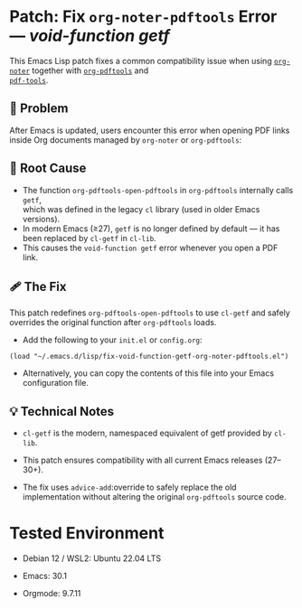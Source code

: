# Patch: Fix `org-noter-pdftools` Error — *void-function getf*

This Emacs Lisp patch fixes a common compatibility issue when using [`org-noter`](https://github.com/org-noter/org-noter) together with [`org-pdftools`](https://github.com/fuxialexander/org-pdftools) and  
[`pdf-tools`](https://github.com/politza/pdf-tools).

## 🧩 Problem

After Emacs is updated, users encounter this error when opening PDF links inside Org documents managed by `org-noter` or `org-pdftools`:

## 🧠 Root Cause

- The function `org-pdftools-open-pdftools` in `org-pdftools` internally calls `getf`,  
  which was defined in the legacy `cl` library (used in older Emacs versions).
- In modern Emacs (≥27), `getf` is no longer defined by default — it has been replaced by `cl-getf` in `cl-lib`.
- This causes the `void-function getf` error whenever you open a PDF link.

## 🩹 The Fix

This patch redefines `org-pdftools-open-pdftools` to use `cl-getf` and safely overrides the original function after `org-pdftools` loads.

- Add the following to your `init.el` or `config.org`:

```emacs-lisp
(load "~/.emacs.d/lisp/fix-void-function-getf-org-noter-pdftools.el")
```

- Alternatively, you can copy the contents of this file into your Emacs configuration file.
  
## 💡 Technical Notes

- `cl-getf` is the modern, namespaced equivalent of getf provided by `cl-lib`.

- This patch ensures compatibility with all current Emacs releases (27–30+).

- The fix uses `advice-add`:override to safely replace the old implementation without altering the original `org-pdftools` source code.

# Tested Environment

- Debian 12 / WSL2: Ubuntu 22.04 LTS

- Emacs: 30.1

- Orgmode: 9.7.11
